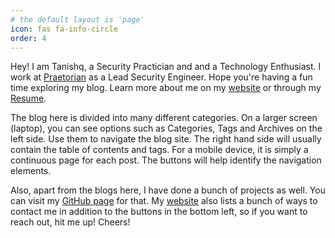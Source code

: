 ```yaml
---
# the default layout is 'page'
icon: fas fa-info-circle
order: 4
---
```


Hey! I am Tanishq, a Security Practician and and a Technology Enthusiast. I work at [Praetorian](https://praetorian.com) as a Lead Security Engineer. Hope you're having a fun time exploring my blog. Learn more about me on my [website](https://tanishq.page) or through my [Resume](https://tanishq.page/assets/resume.pdf).

The blog here is divided into many different categories. On a larger screen (laptop), you can see options such as Categories, Tags and Archives on the left side. Use them to navigate the blog site. The right hand side will usually contain the table of contents and tags. For a mobile device, it is simply a continuous page for each post. The buttons will help identify the navigation elements.

Also, apart from the blogs here, I have done a bunch of projects as well. You can visit my [GitHub page](https://github.com/tanq16) for that. My [website](https://tanishq.page) also lists a bunch of ways to contact me in addition to the buttons in the bottom left, so if you want to reach out, hit me up! Cheers!
